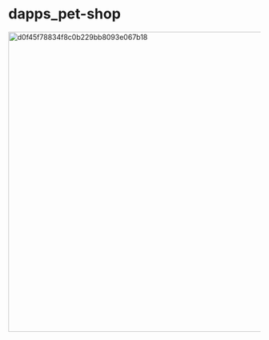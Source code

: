 # dapps_pet-shop

<img width="600" alt="d0f45f78834f8c0b229bb8093e067b18" src="https://user-images.githubusercontent.com/26180642/46868161-6b78dd00-ce62-11e8-8358-6765eff15504.png">
